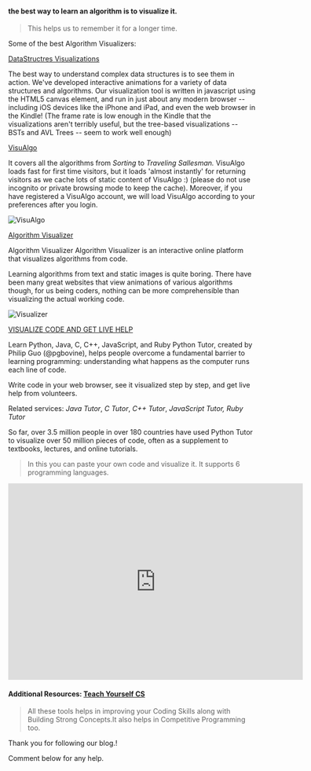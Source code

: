 #### the best way to learn an algorithm is to visualize it.

> This helps us to remember it for a longer time.

Some of the best Algorithm Visualizers:

[DataStructres Visualizations](https://www.cs.usfca.edu/~galles/visualization/Algorithms.html)

The best way to understand complex data structures is to see them in action.
We've developed interactive animations for a variety of data structures and algorithms.
Our visualization tool is written in javascript using the HTML5 canvas element,
and run in just about any modern browser -- including iOS devices like the iPhone and iPad,
and even the web browser in the Kindle! (The frame rate is low enough in the Kindle that the visualizations aren't terribly useful,
but the tree-based visualizations -- BSTs and AVL Trees -- seem to work well enough)

[VisuAlgo](https://visualgo.net/en)

It covers all the algorithms from _Sorting_ to _Traveling Sallesman._
VisuAlgo loads fast for first time visitors, but it loads 'almost instantly' for returning visitors as we cache lots of static content of VisuAlgo :) (please do not use incognito or private browsing mode to keep the cache). Moreover, if you have registered a VisuAlgo account, we will load VisuAlgo according to your preferences after you login.

![VisuAlgo](https://visualgo.net/img/gif/sorting.gif "Sorting")

[Algorithm Visualizer](https://algorithm-visualizer.org/)

Algorithm Visualizer
Algorithm Visualizer is an interactive online platform that visualizes algorithms from code.

Learning algorithms from text and static images is quite boring. There have been many great websites that view animations of various algorithms though, for us being coders, nothing can be more comprehensible than visualizing the actual working code.

![Visualizer](https://raw.githubusercontent.com/algorithm-visualizer/algorithm-visualizer/master/branding/screenshot.png "Visualizer")

[VISUALIZE CODE AND GET LIVE HELP](http://pythontutor.com/)

Learn Python, Java, C, C++, JavaScript, and Ruby
Python Tutor, created by Philip Guo (@pgbovine), helps people overcome a fundamental barrier to learning programming: understanding what happens as the computer runs each line of code.

Write code in your web browser, see it visualized step by step, and get live help from volunteers.

Related services: *Java Tutor*,  *C Tutor*,  *C++ Tutor*,  _JavaScript Tutor,  Ruby Tutor_

So far, over 3.5 million people in over 180 countries have used Python Tutor to visualize over 50 million pieces of code, often as a supplement to textbooks, lectures, and online tutorials.
>In this you can paste your own code and visualize it. 
It supports 6 programming languages.

<iframe width="600" height="400" frameborder="0" src="http://pythontutor.com/iframe-embed.html#code=int%20main%28%29%20%7B%0A%20%20int%20a%3D10,b%3D20%3B%0A%20%20int%20c%3B%0A%20%20c%3Da%2Bb%3B%0A%20%20printf%28%22%25d%22,c%29%3B%0A%20%20return%200%3B%0A%7D&codeDivHeight=400&codeDivWidth=350&curInstr=4&origin=opt-frontend.js&py=c&rawInputLstJSON=%5B%5D"> </iframe>


#### Additional Resources: [Teach Yourself CS](https://teachyourselfcs.com/)

> All these tools helps in improving your Coding Skills along with
Building Strong Concepts.It also helps in Competitive Programming too.



Thank you for following our blog.!

Comment below for any help.

